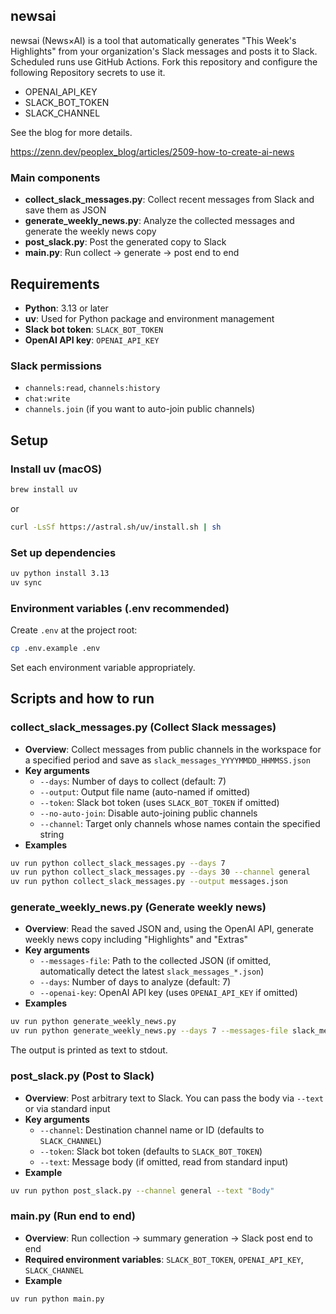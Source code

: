 ## newsai

newsai (News×AI) is a tool that automatically generates "This Week's Highlights" from your organization's Slack messages and posts it to Slack.
Scheduled runs use GitHub Actions. Fork this repository and configure the following Repository secrets to use it.

- OPENAI_API_KEY
- SLACK_BOT_TOKEN
- SLACK_CHANNEL

See the blog for more details.

https://zenn.dev/peoplex_blog/articles/2509-how-to-create-ai-news

### Main components
- **collect_slack_messages.py**: Collect recent messages from Slack and save them as JSON
- **generate_weekly_news.py**: Analyze the collected messages and generate the weekly news copy
- **post_slack.py**: Post the generated copy to Slack
- **main.py**: Run collect → generate → post end to end

## Requirements
- **Python**: 3.13 or later
- **uv**: Used for Python package and environment management
- **Slack bot token**: `SLACK_BOT_TOKEN`
- **OpenAI API key**: `OPENAI_API_KEY`

### Slack permissions
- `channels:read`, `channels:history`
- `chat:write`
- `channels.join` (if you want to auto-join public channels)

## Setup

### Install uv (macOS)
```bash
brew install uv
```
or
```bash
curl -LsSf https://astral.sh/uv/install.sh | sh
```

### Set up dependencies
```bash
uv python install 3.13
uv sync
```

### Environment variables (.env recommended)
Create `.env` at the project root:
```bash
cp .env.example .env
```
Set each environment variable appropriately.

## Scripts and how to run

### collect_slack_messages.py (Collect Slack messages)
- **Overview**: Collect messages from public channels in the workspace for a specified period and save as `slack_messages_YYYYMMDD_HHMMSS.json`
- **Key arguments**
  - `--days`: Number of days to collect (default: 7)
  - `--output`: Output file name (auto-named if omitted)
  - `--token`: Slack bot token (uses `SLACK_BOT_TOKEN` if omitted)
  - `--no-auto-join`: Disable auto-joining public channels
  - `--channel`: Target only channels whose names contain the specified string
- **Examples**
```bash
uv run python collect_slack_messages.py --days 7
uv run python collect_slack_messages.py --days 30 --channel general
uv run python collect_slack_messages.py --output messages.json
```

### generate_weekly_news.py (Generate weekly news)
- **Overview**: Read the saved JSON and, using the OpenAI API, generate weekly news copy including "Highlights" and "Extras"
- **Key arguments**
  - `--messages-file`: Path to the collected JSON (if omitted, automatically detect the latest `slack_messages_*.json`)
  - `--days`: Number of days to analyze (default: 7)
  - `--openai-key`: OpenAI API key (uses `OPENAI_API_KEY` if omitted)
- **Examples**
```bash
uv run python generate_weekly_news.py
uv run python generate_weekly_news.py --days 7 --messages-file slack_messages_20250929_145307.json
```
The output is printed as text to stdout.

### post_slack.py (Post to Slack)
- **Overview**: Post arbitrary text to Slack. You can pass the body via `--text` or via standard input
- **Key arguments**
  - `--channel`: Destination channel name or ID (defaults to `SLACK_CHANNEL`)
  - `--token`: Slack bot token (defaults to `SLACK_BOT_TOKEN`)
  - `--text`: Message body (if omitted, read from standard input)
- **Example**
```bash
uv run python post_slack.py --channel general --text "Body"
```

### main.py (Run end to end)
- **Overview**: Run collection → summary generation → Slack post end to end
- **Required environment variables**: `SLACK_BOT_TOKEN`, `OPENAI_API_KEY`, `SLACK_CHANNEL`
- **Example**
```bash
uv run python main.py
```
